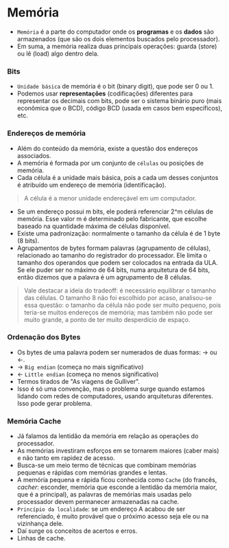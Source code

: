 # Memória

- `Memória` é a parte do computador onde os **programas** e os **dados** são armazenados (que são os dois elementos buscados pelo processador).
- Em suma, a memória realiza duas principais operações: guarda (store) ou lê (load) algo dentro dela.

### Bits
- `Unidade básica` de memória é o bit (binary digit), que pode ser 0 ou 1.
- Podemos usar **representações** (codificações) diferentes para representar os decimais com bits, pode ser o sistema binário puro (mais econômica que o BCD), código BCD (usada em casos bem específicos), etc.

### Endereços de memória

- Além do conteúdo da memória, existe a questão dos endereços associados.
- A memória é formada por um conjunto de `células` ou posições de memória.
- Cada célula é a unidade mais básica, pois a cada um desses conjuntos é atribuído um endereço de memória (identificação).

> A célula é a menor unidade endereçável em um computador.
 
- Se um endereço possui m bits, ele poderá referenciar 2^m células de memória. Esse valor m é determinado pelo fabricante, que escolhe baseado na quantidade máxima de células disponível.
- Existe uma padronização: normalmente o tamanho da célula é de 1 byte (8 bits).
- Agrupamentos de bytes formam palavras (agrupamento de células), relacionado ao tamanho do registrador do processador. Ele limita o tamanho dos operandos que podem ser colocados na entrada da ULA. Se ele puder ser no máximo de 64 bits, numa arquitetura de 64 bits, então dizemos que a palavra é um agrupamento de 8 células.

> Vale destacar a ideia do tradeoff: é necessário equilibrar o tamanho das células. O tamanho 8 não foi escolhido por acaso, analisou-se essa questão: o tamanho da célula não pode ser muito pequeno, pois teria-se muitos endereços de memória; mas também não pode ser muito grande, a ponto de ter muito desperdício de espaço.

### Ordenação dos Bytes
- Os bytes de uma palavra podem ser numerados de duas formas: -> ou <-.
- -> `Big endian` (começa no mais significativo)
- <- `Little endian` (começa no menos significativo)
- Termos tirados de "As viagens de Gulliver".
- Isso é só uma convenção, mas o problema surge quando estamos lidando com redes de computadores, usando arquiteturas diferentes. Isso pode gerar problema.

### Memória Cache
- Já falamos da lentidão da memória em relação as operações do processador.
- As memórias investiram esforços em se tornarem maiores (caber mais) e não tanto em rapidez de acesso.
- Busca-se um meio termo de técnicas que combinam memórias pequenas e rápidas com memórias grandes e lentas.
- A memória pequena e rápida ficou conhecida como `Cache` (do francês, _cacher_: esconder, memória que esconde a lentidão da memória maior, que é a principal), as palavras de memórias mais usadas pelo processador devem permanecer armazenadas na cache.
- `Princípio da localidade`: se um endereço A acabou de ser referenciado, é muito provável que o próximo acesso seja ele ou na vizinhança dele.
- Daí surge os conceitos de acertos e erros.
- Linhas de cache.